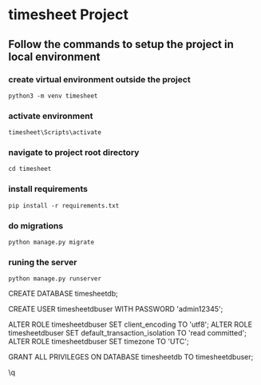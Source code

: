 # timesheet Project


## Follow the commands to setup the project in local environment

### create virtual environment outside the project
`python3 -m venv timesheet`

### activate environment
`timesheet\Scripts\activate`

### navigate to project root directory
`cd timesheet`

### install requirements
`pip install -r requirements.txt`

### do migrations
`python manage.py migrate`

### runing the server
`python manage.py runserver`


CREATE DATABASE timesheetdb;

CREATE USER timesheetdbuser WITH PASSWORD 'admin12345';

ALTER ROLE timesheetdbuser SET client_encoding TO 'utf8';
ALTER ROLE timesheetdbuser SET default_transaction_isolation TO 'read committed';
ALTER ROLE timesheetdbuser SET timezone TO 'UTC';

GRANT ALL PRIVILEGES ON DATABASE timesheetdb TO timesheetdbuser;

\q

